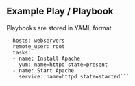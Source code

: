 <h2>Example Play / Playbook</h2>

Playbooks are stored in YAML format

```---
- hosts: webservers
  remote_user: root
  tasks:
  - name: Install Apache
    yum: name=httpd state=present
  - name: Start Apache
    service: name=httpd state=started```
